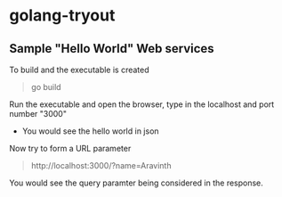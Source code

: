 # golang-tryout

## Sample "Hello World" Web services

To build and the executable is created

> go build

Run the executable and open the browser, type in the localhost and port number "3000"

 - You would see the hello world in json

Now try to form a URL parameter

> http://localhost:3000/?name=Aravinth

You would see the query paramter being considered in the response.